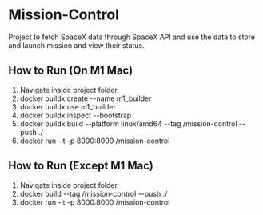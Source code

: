 # Mission-Control

Project to fetch SpaceX data through SpaceX API and use the data to store and launch mission and view their status.

## How to Run (On M1 Mac)

1. Navigate inside project folder.
2. docker buildx create --name m1_builder
3. docker buildx use m1_builder
4. docker buildx inspect --bootstrap
5. docker buildx build --platform linux/amd64 --tag <your docker username>/mission-control --push ./
6. docker run -it -p 8000:8000 <your docker username>/mission-control

## How to Run (Except M1 Mac)

1. Navigate inside project folder.
2. docker build --tag <your docker username>/mission-control --push ./
3. docker run -it -p 8000:8000 <your docker username>/mission-control
